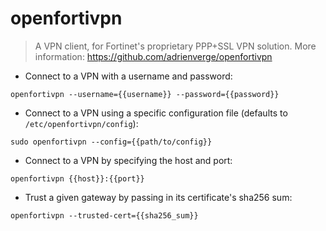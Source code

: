 # openfortivpn

> A VPN client, for Fortinet's proprietary PPP+SSL VPN solution.
> More information: <https://github.com/adrienverge/openfortivpn>

- Connect to a VPN with a username and password:

`openfortivpn --username={{username}} --password={{password}}`

- Connect to a VPN using a specific configuration file (defaults to `/etc/openfortivpn/config`):

`sudo openfortivpn --config={{path/to/config}}`

- Connect to a VPN by specifying the host and port:

`openfortivpn {{host}}:{{port}}`

- Trust a given gateway by passing in its certificate's sha256 sum:

`openfortivpn --trusted-cert={{sha256_sum}}`
